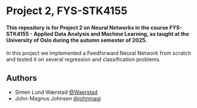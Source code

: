 # Project 2, FYS-STK4155 

#### This repository is for Project 2 on Neural Networks in the course **FYS-STK4155 - Applied Data Analysis and Machine Learning**, as taught at the **University of Oslo** during the autumn semester of 2025.

In this project we implemented a Feedforward Neural Network from scratch and tested it on several regression and classification problems.

## Authors

- Simen Lund Wærstad [@Waerstad](https://github.com/Waerstad)
- John-Magnus Johnsen [@johnmagj](https://github.com/johnmagj)

